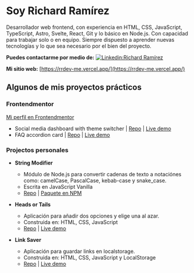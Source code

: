 # Soy Richard Ramírez 

Desarrollador web frontend, con experiencia en HTML, CSS, JavaScript, TypeScript, Astro, Svelte, React, Git y lo básico en Node.js. Con capacidad para trabajar solo o en equipo. Siempre dispuesto a aprender nuevas tecnologías y lo que sea necesario por el bien del proyecto.

**Puedes contactarme por medio de:** [![Linkedin:Richard Ramírez](https://img.shields.io/badge/-Richard%20Ramirez-blue?style=flat-square&logo=Linkedin&logoColor=white&link=https://www.linkedin.com/in/rr-dev/)](https://www.linkedin.com/in/rr-dev/)

**Mi sitio web:** [https://rrdev-me.vercel.app/](https://rrdev-me.vercel.app/)


## Algunos de mis proyectos prácticos

### Frontendmentor

[Mi perfil en Frontendmentor](https://www.frontendmentor.io/profile/rr69sport)

- Social media dashboard with theme switcher | [Repo](https://github.com/frontendmentor-challenge-repos/social-media-dashboard-with-theme-switcher) | [Live demo](https://rr69sport.github.io/social-media-dashboard-with-theme-switcher/)
- FAQ accordion card | [Repo](https://github.com/frontendmentor-challenge-repos/faq-accordion) | [Live demo](https://rr69sport.github.io/faq-accordion/)

### Projectos personales

- **String Modifier**
  - Módulo de Node.js para convertir cadenas de texto a notaciónes como: camelCase, PascalCase, kebab-case y snake_case.
  - Escrita en JavaScript Vanilla
  - [Repo](https://github.com/rr69sport/string-modifier/tree/main) | [Paquete en NPM](https://www.npmjs.com/package/string-modifier) 

- **Heads or Tails**
  - Aplicación para añadir dos opciones y elige una al azar.
  - Construida en: HTML, CSS, JavaScript
  - [Repo](https://github.com/rr69sport/heads-or-tails) | [Live demo](https://rr69sport.github.io/heads-or-tails/)

- **Link Saver** 
  - Aplicación para guardar links en localstorage.
  - Construida en: HTML, CSS, JavaScript y LocalStorage
  - [Repo](https://github.com/rr69sport/link-saver) | [Live demo](https://rr69sport.github.io/link-saver/)
